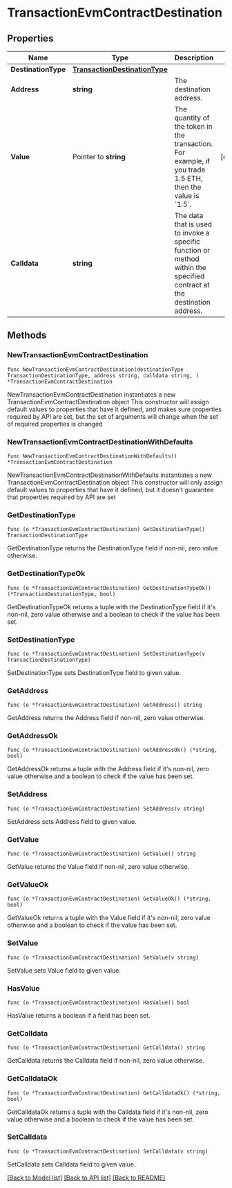 # TransactionEvmContractDestination

## Properties

Name | Type | Description | Notes
------------ | ------------- | ------------- | -------------
**DestinationType** | [**TransactionDestinationType**](TransactionDestinationType.md) |  | 
**Address** | **string** | The destination address. | 
**Value** | Pointer to **string** | The quantity of the token in the transaction. For example, if you trade 1.5 ETH, then the value is &#x60;1.5&#x60;.  | [optional] 
**Calldata** | **string** | The data that is used to invoke a specific function or method within the specified contract at the destination address.  | 

## Methods

### NewTransactionEvmContractDestination

`func NewTransactionEvmContractDestination(destinationType TransactionDestinationType, address string, calldata string, ) *TransactionEvmContractDestination`

NewTransactionEvmContractDestination instantiates a new TransactionEvmContractDestination object
This constructor will assign default values to properties that have it defined,
and makes sure properties required by API are set, but the set of arguments
will change when the set of required properties is changed

### NewTransactionEvmContractDestinationWithDefaults

`func NewTransactionEvmContractDestinationWithDefaults() *TransactionEvmContractDestination`

NewTransactionEvmContractDestinationWithDefaults instantiates a new TransactionEvmContractDestination object
This constructor will only assign default values to properties that have it defined,
but it doesn't guarantee that properties required by API are set

### GetDestinationType

`func (o *TransactionEvmContractDestination) GetDestinationType() TransactionDestinationType`

GetDestinationType returns the DestinationType field if non-nil, zero value otherwise.

### GetDestinationTypeOk

`func (o *TransactionEvmContractDestination) GetDestinationTypeOk() (*TransactionDestinationType, bool)`

GetDestinationTypeOk returns a tuple with the DestinationType field if it's non-nil, zero value otherwise
and a boolean to check if the value has been set.

### SetDestinationType

`func (o *TransactionEvmContractDestination) SetDestinationType(v TransactionDestinationType)`

SetDestinationType sets DestinationType field to given value.


### GetAddress

`func (o *TransactionEvmContractDestination) GetAddress() string`

GetAddress returns the Address field if non-nil, zero value otherwise.

### GetAddressOk

`func (o *TransactionEvmContractDestination) GetAddressOk() (*string, bool)`

GetAddressOk returns a tuple with the Address field if it's non-nil, zero value otherwise
and a boolean to check if the value has been set.

### SetAddress

`func (o *TransactionEvmContractDestination) SetAddress(v string)`

SetAddress sets Address field to given value.


### GetValue

`func (o *TransactionEvmContractDestination) GetValue() string`

GetValue returns the Value field if non-nil, zero value otherwise.

### GetValueOk

`func (o *TransactionEvmContractDestination) GetValueOk() (*string, bool)`

GetValueOk returns a tuple with the Value field if it's non-nil, zero value otherwise
and a boolean to check if the value has been set.

### SetValue

`func (o *TransactionEvmContractDestination) SetValue(v string)`

SetValue sets Value field to given value.

### HasValue

`func (o *TransactionEvmContractDestination) HasValue() bool`

HasValue returns a boolean if a field has been set.

### GetCalldata

`func (o *TransactionEvmContractDestination) GetCalldata() string`

GetCalldata returns the Calldata field if non-nil, zero value otherwise.

### GetCalldataOk

`func (o *TransactionEvmContractDestination) GetCalldataOk() (*string, bool)`

GetCalldataOk returns a tuple with the Calldata field if it's non-nil, zero value otherwise
and a boolean to check if the value has been set.

### SetCalldata

`func (o *TransactionEvmContractDestination) SetCalldata(v string)`

SetCalldata sets Calldata field to given value.



[[Back to Model list]](../README.md#documentation-for-models) [[Back to API list]](../README.md#documentation-for-api-endpoints) [[Back to README]](../README.md)


